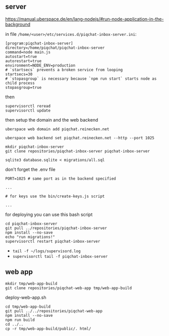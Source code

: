 ## server

https://manual.uberspace.de/en/lang-nodejs/#run-node-application-in-the-background

in file `/home/<user>/etc/services.d/piqchat-inbox-server.ini`:

```
[program:piqchat-inbox-server]
directory=/home/piqchat/piqchat-inbox-server
command=node main.js
autostart=true
autorestart=true
environment=NODE_ENV=production
# `startsecs` prevents a broken service from looping
startsecs=30
# `stopasgroup` is necessary because `npm run start` starts node as child process
stopasgroup=true
```

then

```
supervisorctl reread
supervisorctl update
```

then setup the domain and the web backend

```
uberspace web domain add piqchat.reinecken.net

uberspace web backend set piqchat.reinecken.net --http --port 1025
```

```
mkdir piqchat-inbox-server
git clone repositories/piqchat-inbox-server piqchat-inbox-server

sqlite3 database.sqlite < migrations/all.sql
```

don't forget the .env file 

```
PORT=1025 # same port as in the backend specified

...

# for keys use the bin/create-keys.js script

...
```

for deploying you can use this bash script

```
cd piqchat-inbox-server
git pull ../repositories/piqchat-inbox-server
npm install --no-save
echo "run migrations!"
supervisorctl restart piqchat-inbox-server
```

- `tail -f ~/logs/supervisord.log`
- `supervisorctl tail -f piqchat-inbox-server`

## web app

```
mkdir tmp/web-app-build
git clone repositories/piqchat-web-app tmp/web-app-build
```

deploy-web-app.sh

```
cd tmp/web-app-build
git pull ../../repositories/piqchat-web-app
npm install --no-save
npm run build
cd ../..
cp -r tmp/web-app-build/public/. html/
```
